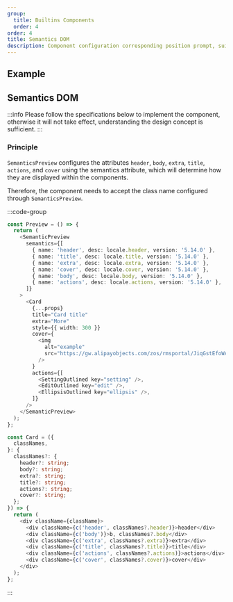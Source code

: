 ```yaml
---
group:
  title: Builtins Components
  order: 4
order: 4
title: Semantics DOM
description: Component configuration corresponding position prompt, suitable for component development scenarios.
---
```


## Example

<code src="./_component_semantic.tsx" simplify="true"></code>

## Semantics DOM

:::info
Please follow the specifications below to implement the component, otherwise it will not take effect, understanding the design concept is sufficient.
:::

### Principle

`SemanticsPreview` configures the attributes `header`, `body`, `extra`, `title`, `actions`, and `cover` using the semantics attribute, which will determine how they are displayed within the components.

Therefore, the component needs to accept the class name configured through `SemanticsPreview`.

:::code-group

```ts [SemanticsPreview.tsx]
const Preview = () => {
  return (
    <SemanticPreview
      semantics={[
        { name: 'header', desc: locale.header, version: '5.14.0' },
        { name: 'title', desc: locale.title, version: '5.14.0' },
        { name: 'extra', desc: locale.extra, version: '5.14.0' },
        { name: 'cover', desc: locale.cover, version: '5.14.0' },
        { name: 'body', desc: locale.body, version: '5.14.0' },
        { name: 'actions', desc: locale.actions, version: '5.14.0' },
      ]}
    >
      <Card
        {...props}
        title="Card title"
        extra="More"
        style={{ width: 300 }}
        cover={
          <img
            alt="example"
            src="https://gw.alipayobjects.com/zos/rmsportal/JiqGstEfoWAOHiTxclqi.png"
          />
        }
        actions={[
          <SettingOutlined key="setting" />,
          <EditOutlined key="edit" />,
          <EllipsisOutlined key="ellipsis" />,
        ]}
      />
    </SemanticPreview>
  );
};
```

```ts [CardComponent.tsx]
const Card = ({
  classNames,
}: {
  classNames?: {
    header?: string;
    body?: string;
    extra?: string;
    title?: string;
    actions?: string;
    cover?: string;
  };
}) => {
  return (
    <div className={className}>
      <div className={c('header', classNames?.header)}>header</div>
      <div className={c('body')}>b, classNames?.body</div>
      <div className={c('extra', classNames?.extra)}>extra</div>
      <div className={c('title', classNames?.title)}>title</div>
      <div className={c('actions', classNames?.actions)}>actions</div>
      <div className={c('cover', classNames?.cover)}>cover</div>
    </div>
  );
};
```

:::
